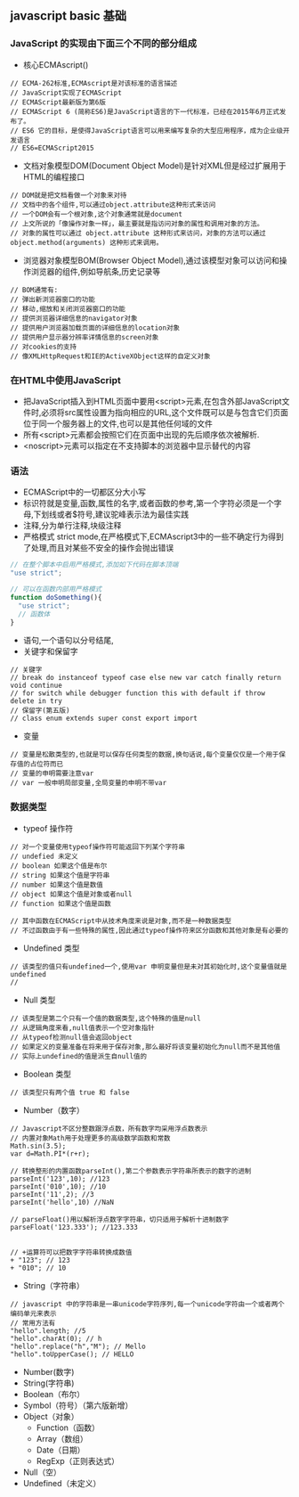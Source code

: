 ## javascript basic 基础

### JavaScript 的实现由下面三个不同的部分组成
- 核心ECMAscript()
```
// ECMA-262标准,ECMAscript是对该标准的语言描述
// JavaScript实现了ECMAScript
// ECMAScript最新版为第6版
// ECMAScript 6 (简称ES6)是JavaScript语言的下一代标准，已经在2015年6月正式发布了。
// ES6 它的目标，是使得JavaScript语言可以用来编写复杂的大型应用程序，成为企业级开发语言
// ES6=ECMAScript2015
```
- 文档对象模型DOM(Document Object Model)是针对XML但是经过扩展用于HTML的编程接口
```
// DOM就是把文档看做一个对象来对待
// 文档中的各个组件,可以通过object.attribute这种形式来访问
// 一个DOM会有一个根对象,这个对象通常就是document
// 上文所说的「像操作对象一样」，最主要就是指访问对象的属性和调用对象的方法。
// 对象的属性可以通过 object.attribute 这种形式来访问，对象的方法可以通过 object.method(arguments) 这种形式来调用。
```
- 浏览器对象模型BOM(Browser Object Model),通过该模型对象可以访问和操作浏览器的组件,例如导航条,历史记录等
```
// BOM通常有:
// 弹出新浏览器窗口的功能
// 移动,缩放和关闭浏览器窗口的功能
// 提供浏览器详细信息的navigator对象
// 提供用户浏览器加载页面的详细信息的location对象
// 提供用户显示器分辨率详情信息的screen对象
// 对cookies的支持
// 像XMLHttpRequest和IE的ActiveXObject这样的自定义对象
```

### 在HTML中使用JavaScript
- 把JavaScript插入到HTML页面中要用\<script\>元素,在包含外部JavaScript文件时,必须将src属性设置为指向相应的URL,这个文件既可以是与包含它们页面位于同一个服务器上的文件,也可以是其他任何域的文件
- 所有\<script\>元素都会按照它们在页面中出现的先后顺序依次被解析.
- \<noscript\>元素可以指定在不支持脚本的浏览器中显示替代的内容

### 语法
- ECMAScript中的一切都区分大小写
- 标识符就是变量,函数,属性的名字,或者函数的参考,第一个字符必须是一个字母,下划线或者$符号,建议驼峰表示法为最佳实践
- 注释,分为单行注释,块级注释
- 严格模式 strict mode,在严格模式下,ECMAscript3中的一些不确定行为得到了处理,而且对某些不安全的操作会抛出错误
```javascript
// 在整个脚本中启用严格模式,添加如下代码在脚本顶端
"use strict";

// 可以在函数内部用严格模式
function doSomething(){
  "use strict";
  // 函数体
}
```
- 语句,一个语句以分号结尾,
- 关键字和保留字
```
// 关键字
// break do instanceof typeof case else new var catch finally return void continue 
// for switch while debugger function this with default if throw delete in try
// 保留字(第五版)
// class enum extends super const export import 
```
- 变量
```
// 变量是松散类型的,也就是可以保存任何类型的数据,换句话说,每个变量仅仅是一个用于保存值的占位符而已
// 变量的申明需要注意var
// var 一般申明局部变量,全局变量的申明不带var
```

### 数据类型
- typeof 操作符
```
// 对一个变量使用typeof操作符可能返回下列某个字符串
// undefied 未定义
// boolean 如果这个值是布尔
// string 如果这个值是字符串
// number 如果这个值是数值
// object 如果这个值是对象或者null
// function 如果这个值是函数

// 其中函数在ECMAScript中从技术角度来说是对象,而不是一种数据类型
// 不过函数由于有一些特殊的属性,因此通过typeof操作符来区分函数和其他对象是有必要的
```

- Undefined 类型
```
// 该类型的值只有undefined一个,使用var 申明变量但是未对其初始化时,这个变量值就是undefined
// 
```
  
- Null 类型
```
// 该类型是第二个只有一个值的数据类型,这个特殊的值是null
// 从逻辑角度来看,null值表示一个空对象指针
// 从typeof检测null值会返回object
// 如果定义的变量准备在将来用于保存对象,那么最好将该变量初始化为null而不是其他值
// 实际上undefined的值是派生自null值的 
```

- Boolean 类型
```
// 该类型只有两个值 true 和 false
```

- Number（数字）
```
// Javascript不区分整数跟浮点数，所有数字均采用浮点数表示
// 内置对象Math用于处理更多的高级数学函数和常数
Math.sin(3.5);
var d=Math.PI*(r+r);

// 转换整形的内置函数parseInt(),第二个参数表示字符串所表示的数字的进制
parseInt('123',10); //123
parseInt('010',10); //10
parseInt('11',2); //3
parseInt('hello',10) //NaN

// parseFloat()用以解析浮点数字字符串，切只适用于解析十进制数字
parseFloat('123.333'); //123.333


// +运算符可以把数字字符串转换成数值
+ "123"; // 123
+ "010"; // 10

```
- String（字符串）
```
// javascript 中的字符串是一串unicode字符序列,每一个unicode字符由一个或者两个编码单元来表示
// 常用方法有
"hello".length; //5
"hello".charAt(0); // h
"hello".replace("h","M"); // Mello
"hello".toUpperCase(); // HELLO

```
- Number(数字)
- String(字符串)
- Boolean（布尔）
- Symbol（符号）（第六版新增）
- Object（对象）
  - Function（函数）
  - Array（数组）
  - Date（日期）
  - RegExp（正则表达式）
- Null（空）
- Undefined（未定义）
